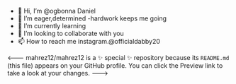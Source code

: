 - 👋 Hi, I’m @ogbonna Daniel
- 👀 I’m eager,determined
-hardwork keeps me going
- 🌱 I’m currently learning 
- 💞️ I’m looking to collaborate with you
- 📫 How to reach me instagram.@officialdabby20

<---
mahrez12/mahrez12 is a ✨ special ✨ repository because its `README.md` (this file) appears on your GitHub profile.
You can click the Preview link to take a look at your changes.
--->
